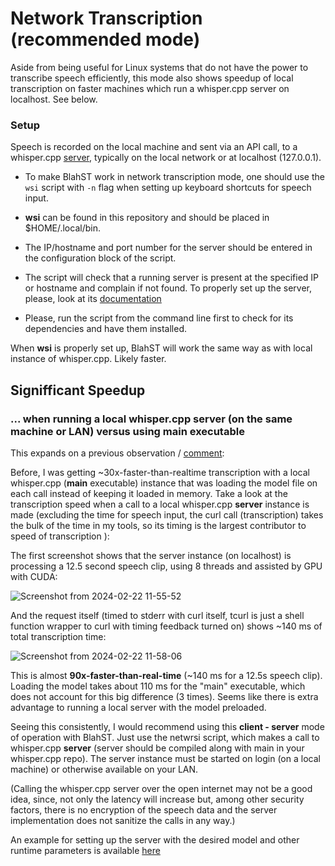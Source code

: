 # Network Transcription (recommended mode)
Aside from being useful for Linux systems that do not have the power to transcribe speech efficiently, this mode also shows speedup of local transcription on faster machines which run a whisper.cpp server on localhost. See below.

### Setup
Speech is recorded on the local machine and sent via an API call, to a whisper.cpp [server](https://github.com/ggerganov/whisper.cpp/tree/master/examples/server), typically on the local network or at localhost (127.0.0.1).

* To make BlahST work in network transcription mode, one should use the `wsi` script with `-n` flag when setting up keyboard shortcuts for speech input.

* **wsi** can be found in this repository and should be placed in $HOME/.local/bin. 

* The IP/hostname and port number for the server should be entered in the configuration block of the script.

* The script will check that a running server is present at the specified IP or hostname and complain if not found. To properly set up the server, please, look at its [documentation](https://github.com/ggerganov/whisper.cpp/tree/master/examples/server)

* Please, run the script from the command line first to check for its dependencies and have them installed.

When **wsi** is properly set up, BlahST will work the same way as with local instance of whisper.cpp. Likely faster.


## Signifficant Speedup
### ... when running a local whisper.cpp server (on the same machine or LAN) versus using main executable

This expands on a previous observation / [comment](https://github.com/ggerganov/whisper.cpp/discussions/1706#discussioncomment-8559750):

Before, I was getting ~30x-faster-than-realtime transcription with a local whisper.cpp (**main** executable) instance that was loading the model file on each call instead of keeping it loaded in memory.
Take a look at the transcription speed when a call to a local whisper.cpp **server** instance is made (excluding the time for speech input, the curl call (transcription) takes the bulk of the time in my tools, so its timing is the largest contributor to speed of transcription ):

The first screenshot shows that the server instance (on localhost) is processing a 12.5 second speech clip, using 8 threads and assisted by GPU with CUDA:

![Screenshot from 2024-02-22 11-55-52](https://github.com/QuantiusBenignus/blurt/assets/120202899/0e601ea2-9743-42e3-b7b5-f1cd0ca96351)


And the request itself (timed to stderr with curl itself, tcurl is just a shell function wrapper to curl with timing feedback turned on) shows ~140 ms of total transcription time:

![Screenshot from 2024-02-22 11-58-06](https://github.com/QuantiusBenignus/blurt/assets/120202899/6f0b352a-b8dd-424d-a3e9-9727dd4ba4eb)


This is almost **90x-faster-than-real-time** (~140 ms for a 12.5s speech clip). Loading the model takes about 110 ms for the "main" executable, which does not account for this big difference (3 times).
Seems like there is extra advantage to running a local server with the model preloaded.

Seeing this consistently, I would recommend using this **client - server** mode of operation with BlahST. 
Just use the netwrsi script, which makes a call to whisper.cpp **server** (server should be compiled along with main in your whisper.cpp repo).
The server instance must be started on login (on a local machine) or otherwise available on your LAN. 

(Calling the whisper.cpp server over the open internet may not be a good idea, since, not only the latency will increase but, among other security factors, there is no encryption of the speech data and the server implementation does not sanitize the calls in any way.)

An example for setting up the server with the desired model and other runtime parameters is available [here](https://github.com/ggerganov/whisper.cpp/tree/master/examples/server)
